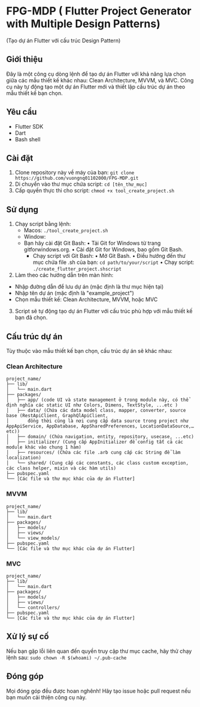 # FPG-MDP ( Flutter Project Generator with Multiple Design Patterns)
(Tạo dự án Flutter với cấu trúc Design Pattern)

## Giới thiệu

Đây là một công cụ dòng lệnh để tạo dự án Flutter với khả năng lựa chọn giữa các mẫu thiết kế khác nhau: Clean Architecture, MVVM, và MVC. Công cụ này tự động tạo một dự án Flutter mới và thiết lập cấu trúc dự án theo mẫu thiết kế bạn chọn.

## Yêu cầu

- Flutter SDK
- Dart
- Bash shell

## Cài đặt

1. Clone repository này về máy của bạn:
`git clone https://github.com/vuongnq01102000/FPG-MDP.git`
2. Di chuyển vào thư mục chứa script:
`cd [tên_thư_mục]`
3. Cấp quyền thực thi cho script:
`chmod +x tool_create_project.sh`

## Sử dụng

1. Chạy script bằng lệnh: 
   - Macos: `./tool_create_project.sh`
   - Window:
    - Bạn hãy cài đặt Git Bash:
    	•	Tải Git for Windows từ trang gitforwindows.org.
	    •	Cài đặt Git for Windows, bao gồm Git Bash.
	  -	Chạy script với Git Bash:
	    •	Mở Git Bash.
	    •	Điều hướng đến thư mục chứa file .sh của bạn: `cd path/to/your/script`
     	•	Chạy script: `./create_flutter_project.shscript`
3. Làm theo các hướng dẫn trên màn hình:
- Nhập đường dẫn để lưu dự án (mặc định là thư mục hiện tại)
- Nhập tên dự án (mặc định là "example_project")
- Chọn mẫu thiết kế: Clean Architecture, MVVM, hoặc MVC

3. Script sẽ tự động tạo dự án Flutter với cấu trúc phù hợp với mẫu thiết kế bạn đã chọn.

## Cấu trúc dự án

Tùy thuộc vào mẫu thiết kế bạn chọn, cấu trúc dự án sẽ khác nhau:

### Clean Architecture
```
project_name/
├── lib/
│   └── main.dart
├── packages/
│   ├── app/ (code UI và state management ở trong module này, có thể định nghĩa các static UI như Colors, Dimens, TextStyle, ...etc )
│   ├── data/ (Chứa các data model class, mapper, converter, source base (RestApiClient, GraphQlApiClient, 
│       đồng thời cũng là nơi cung cấp data source trong project như AppApiService, AppDatabase, AppSharedPreferences, LocationDataSource,…etc))
│   ├── domain/ (Chứa navigation, entity, repository, usecase, ...etc)
│   ├── initializer/ (Cung cấp AppInitializer để config tất cả các module khác vào chung 1 hàm)
│   ├── resources/ (Chứa các file .arb cung cấp các String để làm localization)
│   └── shared/ (Cung cấp các constants, các class custom exception, các class helper, mixin và các hàm utils)
├── pubspec.yaml
└── [Các file và thư mục khác của dự án Flutter]
```

### MVVM
```
project_name/
├── lib/
│   └── main.dart
├── packages/
│   ├── models/ 
│   ├── views/
│   └── view_models/
├── pubspec.yaml
└── [Các file và thư mục khác của dự án Flutter]
```
### MVC
```
project_name/
├── lib/
│   └── main.dart
├── packages/
│   ├── models/
│   ├── views/
│   └── controllers/
├── pubspec.yaml
└── [Các file và thư mục khác của dự án Flutter]
```

## Xử lý sự cố

Nếu bạn gặp lỗi liên quan đến quyền truy cập thư mục cache, hãy thử chạy lệnh sau: `sudo chown -R $(whoami) ~/.pub-cache`

## Đóng góp

Mọi đóng góp đều được hoan nghênh! Hãy tạo issue hoặc pull request nếu bạn muốn cải thiện công cụ này.

